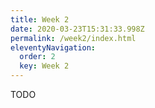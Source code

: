```yaml
---
title: Week 2
date: 2020-03-23T15:31:33.998Z
permalink: /week2/index.html
eleventyNavigation:
  order: 2
  key: Week 2
---
```

TODO
